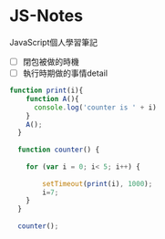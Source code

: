 # JS-Notes
JavaScript個人學習筆記
- [ ] 閉包被做的時機
- [ ] 執行時期做的事情detail

```js
function print(i){
    function A(){
      console.log('counter is ' + i)
    }
    A();
  }
  
  function counter() {
    
    for (var i = 0; i< 5; i++) {
        
        setTimeout(print(i), 1000);
        i=7;
    }
  }
  
  counter();
```
